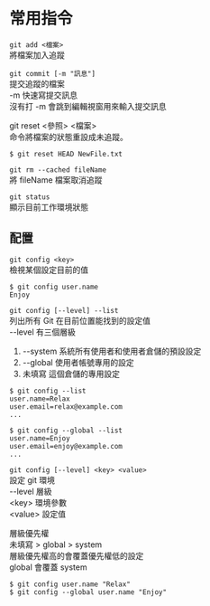 # 常用指令

`git add <檔案>`  
將檔案加入追蹤

`git commit [-m "訊息"]`  
提交追蹤的檔案  
-m 快速寫提交訊息  
沒有打 -m 會跳到編輯視窗用來輸入提交訊息

git reset &lt;參照&gt; &lt;檔案&gt;   
命令將檔案的狀態重設成未追蹤。

```text
$ git reset HEAD NewFile.txt
```

`git rm --cached fileName`  
將 fileName 檔案取消追蹤

`git status`  
顯示目前工作環境狀態



## 配置

`git config <key>`  
檢視某個設定目前的值

```text
$ git config user.name
Enjoy
```

`git config [--level] --list`  
列出所有 Git 在目前位置能找到的設定值  
--level 有三個層級

1. --system  系統所有使用者和使用者倉儲的預設設定
2. --global 使用者帳號專用的設定
3. 未填寫 這個倉儲的專用設定

```text
$ git config --list
user.name=Relax
user.email=relax@example.com
...

$ git config --global --list
user.name=Enjoy
user.email=enjoy@example.com
...
```

`git config [--level] <key> <value>`  
設定 git 環境  
--level 層級  
&lt;key&gt; 環境參數  
&lt;value&gt; 設定值

層級優先權  
未填寫 &gt; global &gt; system  
層級優先權高的會覆蓋優先權低的設定  
global 會覆蓋 system

```text
$ git config user.name "Relax"
$ git config --global user.name "Enjoy"
```

